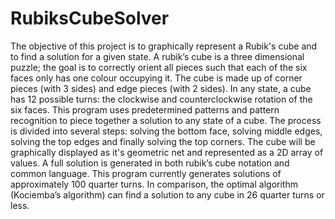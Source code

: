 # RubiksCubeSolver
The objective of this project is to graphically represent a Rubik's cube and to find a solution for a given state. A rubik’s cube is a three dimensional puzzle; the goal is to correctly orient all pieces such that each of the six faces only has one colour occupying it. The cube is made up of corner pieces (with 3 sides) and edge pieces (with 2 sides). In any state, a cube has 12 possible turns: the clockwise and counterclockwise rotation of the six faces. This program uses predetermined patterns and pattern recognition to piece together a solution to any state of a cube. The process is divided into several steps: solving the bottom face, solving middle edges, solving the top edges and finally solving the top corners. The cube will be graphically displayed as it's geometric net and represented as a 2D array of values. A full solution is generated in both rubik’s cube notation and common language. This program currently generates solutions of approximately 100 quarter turns. In comparison, the optimal algorithm (Kociemba’s algorithm) can find a solution to any cube in 26 quarter turns or less.
